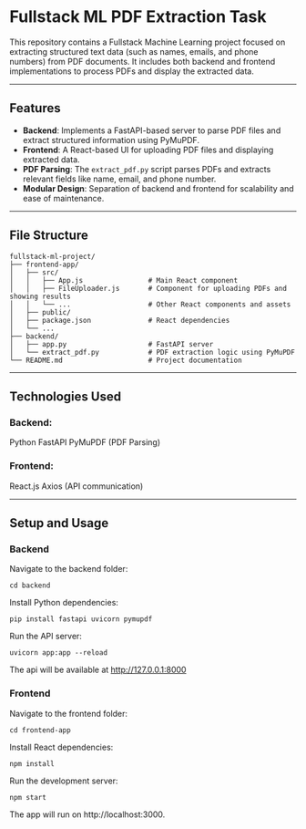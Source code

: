 # Fullstack ML PDF Extraction Task

This repository contains a Fullstack Machine Learning project focused on extracting structured text data (such as names, emails, and phone numbers) from PDF documents. It includes both backend and frontend implementations to process PDFs and display the extracted data.

---

## **Features**
- **Backend**: Implements a FastAPI-based server to parse PDF files and extract structured information using PyMuPDF.
- **Frontend**: A React-based UI for uploading PDF files and displaying extracted data.
- **PDF Parsing**: The `extract_pdf.py` script parses PDFs and extracts relevant fields like name, email, and phone number.
- **Modular Design**: Separation of backend and frontend for scalability and ease of maintenance.

---

## **File Structure**
```plaintext
fullstack-ml-project/
├── frontend-app/
│   ├── src/
│   │   ├── App.js                # Main React component
│   │   ├── FileUploader.js       # Component for uploading PDFs and showing results
│   │   └── ...                   # Other React components and assets
│   ├── public/
│   ├── package.json              # React dependencies
│   └── ...
├── backend/
│   ├── app.py                    # FastAPI server
│   └── extract_pdf.py            # PDF extraction logic using PyMuPDF
└── README.md                     # Project documentation

```
---
## Technologies Used
### Backend:
Python
FastAPI
PyMuPDF (PDF Parsing)
### Frontend:
React.js
Axios (API communication)

---

## Setup and Usage

### Backend
Navigate to the backend folder:
```plaintext
cd backend
```

Install Python dependencies:
```plaintext
pip install fastapi uvicorn pymupdf
```

Run the API server:
```plaintext
uvicorn app:app --reload
```
The api will be available at http://127.0.0.1:8000



### Frontend
Navigate to the frontend folder:
```plaintext
cd frontend-app
```

Install React dependencies:
```plaintext
npm install
```

Run the development server:
```plaintext
npm start
```
The app will run on http://localhost:3000.
